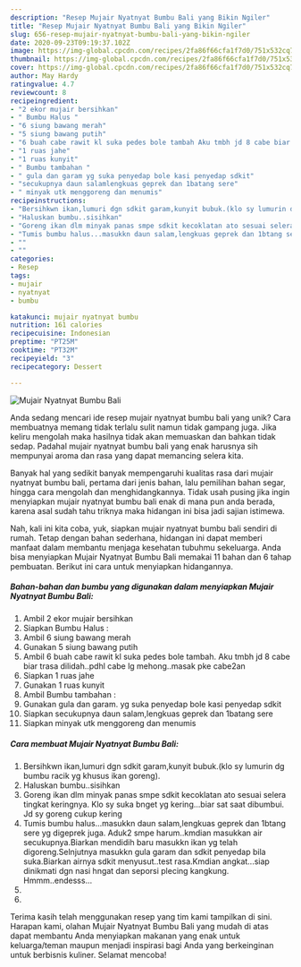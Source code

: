 ```yaml
---
description: "Resep Mujair Nyatnyat Bumbu Bali yang Bikin Ngiler"
title: "Resep Mujair Nyatnyat Bumbu Bali yang Bikin Ngiler"
slug: 656-resep-mujair-nyatnyat-bumbu-bali-yang-bikin-ngiler
date: 2020-09-23T09:19:37.102Z
image: https://img-global.cpcdn.com/recipes/2fa86f66cfa1f7d0/751x532cq70/mujair-nyatnyat-bumbu-bali-foto-resep-utama.jpg
thumbnail: https://img-global.cpcdn.com/recipes/2fa86f66cfa1f7d0/751x532cq70/mujair-nyatnyat-bumbu-bali-foto-resep-utama.jpg
cover: https://img-global.cpcdn.com/recipes/2fa86f66cfa1f7d0/751x532cq70/mujair-nyatnyat-bumbu-bali-foto-resep-utama.jpg
author: May Hardy
ratingvalue: 4.7
reviewcount: 8
recipeingredient:
- "2 ekor mujair bersihkan"
- " Bumbu Halus "
- "6 siung bawang merah"
- "5 siung bawang putih"
- "6 buah cabe rawit kl suka pedes bole tambah Aku tmbh jd 8 cabe biar trasa dilidahpdhl cabe lg mehongmasak pke cabe2an"
- "1 ruas jahe"
- "1 ruas kunyit"
- " Bumbu tambahan "
- " gula dan garam yg suka penyedap bole kasi penyedap sdkit"
- "secukupnya daun salamlengkuas geprek dan 1batang sere"
- " minyak utk menggoreng dan menumis"
recipeinstructions:
- "Bersihkwn ikan,lumuri dgn sdkit garam,kunyit bubuk.(klo sy lumurin dg bumbu racik yg khusus ikan goreng)."
- "Haluskan bumbu..sisihkan"
- "Goreng ikan dlm minyak panas smpe sdkit kecoklatan ato sesuai selera tingkat keringnya. Klo sy suka bnget yg kering...biar sat saat dibumbui. Jd sy goreng cukup kering"
- "Tumis bumbu halus...masukkn daun salam,lengkuas geprek dan 1btang sere yg digeprek juga. Aduk2 smpe harum..kmdian masukkan air secukupnya.Biarkan mendidih baru masukkn ikan yg telah digoreng.Selnjutnya masukkn gula garam dan sdkit penyedap bila suka.Biarkan airnya sdkit menyusut..test rasa.Kmdian angkat...siap dinikmati dgn nasi hngat dan seporsi plecing kangkung. Hmmm..endesss..."
- ""
- ""
categories:
- Resep
tags:
- mujair
- nyatnyat
- bumbu

katakunci: mujair nyatnyat bumbu 
nutrition: 161 calories
recipecuisine: Indonesian
preptime: "PT25M"
cooktime: "PT32M"
recipeyield: "3"
recipecategory: Dessert

---
```



![Mujair Nyatnyat Bumbu Bali](https://img-global.cpcdn.com/recipes/2fa86f66cfa1f7d0/751x532cq70/mujair-nyatnyat-bumbu-bali-foto-resep-utama.jpg)

Anda sedang mencari ide resep mujair nyatnyat bumbu bali yang unik? Cara membuatnya memang tidak terlalu sulit namun tidak gampang juga. Jika keliru mengolah maka hasilnya tidak akan memuaskan dan bahkan tidak sedap. Padahal mujair nyatnyat bumbu bali yang enak harusnya sih mempunyai aroma dan rasa yang dapat memancing selera kita.

Banyak hal yang sedikit banyak mempengaruhi kualitas rasa dari mujair nyatnyat bumbu bali, pertama dari jenis bahan, lalu pemilihan bahan segar, hingga cara mengolah dan menghidangkannya. Tidak usah pusing jika ingin menyiapkan mujair nyatnyat bumbu bali enak di mana pun anda berada, karena asal sudah tahu triknya maka hidangan ini bisa jadi sajian istimewa.




Nah, kali ini kita coba, yuk, siapkan mujair nyatnyat bumbu bali sendiri di rumah. Tetap dengan bahan sederhana, hidangan ini dapat memberi manfaat dalam membantu menjaga kesehatan tubuhmu sekeluarga. Anda bisa menyiapkan Mujair Nyatnyat Bumbu Bali memakai 11 bahan dan 6 tahap pembuatan. Berikut ini cara untuk menyiapkan hidangannya.

<!--inarticleads1-->

##### Bahan-bahan dan bumbu yang digunakan dalam menyiapkan Mujair Nyatnyat Bumbu Bali:

1. Ambil 2 ekor mujair bersihkan
1. Siapkan  Bumbu Halus :
1. Ambil 6 siung bawang merah
1. Gunakan 5 siung bawang putih
1. Ambil 6 buah cabe rawit kl suka pedes bole tambah. Aku tmbh jd 8 cabe biar trasa dilidah..pdhl cabe lg mehong..masak pke cabe2an
1. Siapkan 1 ruas jahe
1. Gunakan 1 ruas kunyit
1. Ambil  Bumbu tambahan :
1. Gunakan  gula dan garam. yg suka penyedap bole kasi penyedap sdkit
1. Siapkan secukupnya daun salam,lengkuas geprek dan 1batang sere
1. Siapkan  minyak utk menggoreng dan menumis




<!--inarticleads2-->

##### Cara membuat Mujair Nyatnyat Bumbu Bali:

1. Bersihkwn ikan,lumuri dgn sdkit garam,kunyit bubuk.(klo sy lumurin dg bumbu racik yg khusus ikan goreng).
1. Haluskan bumbu..sisihkan
1. Goreng ikan dlm minyak panas smpe sdkit kecoklatan ato sesuai selera tingkat keringnya. Klo sy suka bnget yg kering...biar sat saat dibumbui. Jd sy goreng cukup kering
1. Tumis bumbu halus...masukkn daun salam,lengkuas geprek dan 1btang sere yg digeprek juga. Aduk2 smpe harum..kmdian masukkan air secukupnya.Biarkan mendidih baru masukkn ikan yg telah digoreng.Selnjutnya masukkn gula garam dan sdkit penyedap bila suka.Biarkan airnya sdkit menyusut..test rasa.Kmdian angkat...siap dinikmati dgn nasi hngat dan seporsi plecing kangkung. Hmmm..endesss...
1. 
1. 




Terima kasih telah menggunakan resep yang tim kami tampilkan di sini. Harapan kami, olahan Mujair Nyatnyat Bumbu Bali yang mudah di atas dapat membantu Anda menyiapkan makanan yang enak untuk keluarga/teman maupun menjadi inspirasi bagi Anda yang berkeinginan untuk berbisnis kuliner. Selamat mencoba!
